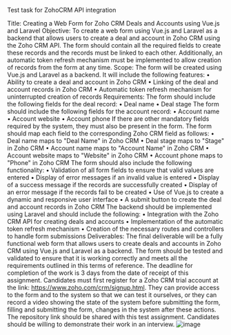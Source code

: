 Test task for ZohoCRM API integration

Title: Creating a Web Form for Zoho CRM Deals and Accounts using Vue.js and Laravel
Objective: To create a web form using Vue.js and Laravel as a backend that allows users to create a deal and account in Zoho CRM using the Zoho CRM API. The form should contain all the required fields to create these records and the records must be linked to each other. Additionally, an automatic token refresh mechanism must be implemented to allow creation of records from the form at any time.
Scope: The form will be created using Vue.js and Laravel as a backend. It will include the following features:
•	Ability to create a deal and account in Zoho CRM
•	Linking of the deal and account records in Zoho CRM
•	Automatic token refresh mechanism for uninterrupted creation of records
Requirements: The form should include the following fields for the deal record:
•	Deal name
•	Deal stage
The form should include the following fields for the account record:
•	Account name
•	Account website
•	Account phone
If there are other mandatory fields required by the system, they must also be present in the form.
The form should map each field to the corresponding Zoho CRM field as follows:
•	Deal name maps to "Deal Name" in Zoho CRM
•	Deal stage maps to "Stage" in Zoho CRM
•	Account name maps to "Account Name" in Zoho CRM
•	Account website maps to "Website" in Zoho CRM
•	Account phone maps to "Phone" in Zoho CRM
The form should also include the following functionality:
•	Validation of all form fields to ensure that valid values are entered
•	Display of error messages if an invalid value is entered
•	Display of a success message if the records are successfully created
•	Display of an error message if the records fail to be created
•	Use of Vue.js to create a dynamic and responsive user interface
•	A submit button to create the deal and account records in Zoho CRM
The backend should be implemented using Laravel and should include the following:
•	Integration with the Zoho CRM API for creating deals and accounts
•	Implementation of the automatic token refresh mechanism
•	Creation of the necessary routes and controllers to handle form submissions
Deliverables: The final deliverable will be a fully functional web form that allows users to create deals and accounts in Zoho CRM using Vue.js and Laravel as a backend. The form should be tested and validated to ensure that it is working correctly and meets all the requirements outlined in this terms of reference. The deadline for completion of the work is 3 days from the date of receipt of this assignment.
Candidates must first register for a Zoho CRM trial account at the link: https://www.zoho.com/crm/signup.html. They can provide access to the form and to the system so that we can test it ourselves, or they can record a video showing the state of the system before submitting the form, filling and submitting the form, changes in the system after these actions. The repository link should be shared with this test assignment. Candidates should be willing to demonstrate their work in an interview.
![image](https://github.com/NataliaVer/Test-ZohoCRM-integration_Accounts_and_Deals/assets/33368867/c2404a83-8223-4c18-a587-c32d70990682)
